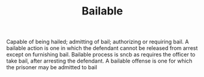 ---
title: Bailable
letter: B
permalink: "/definitions/bailable.html"
body: Capable of being hailed; admitting of bail; authorizing or requiring bail. A
  bailable action is one in which the defendant cannot be released from arrest except
  on furnishing bail. Bailable process is sncb as requires the officer to take bail,
  after arresting the defendant. A bailable offense is one for which the prisoner
  may be admitted to bail
published_at: '2018-07-07'
source: Black's Law Dictionary
layout: post
---